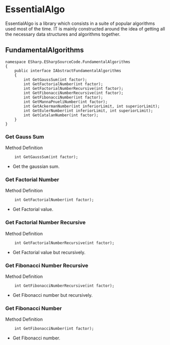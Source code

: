 # EssentialAlgo

EssentialAlgo is a library which consists in a suite of popular algorithms
used most of the time. IT is mainly constructed around the idea of 
getting all the necessary data structures and algorithms together.

## FundamentalAlgorithms

```
namespace ESharp.ESharpSourceCode.FundamentalAlgorithms
{
    public interface IAbstractFundamentalAlgorithms
    {
        int GetGaussSum(int factor);
        int GetFactorialNumber(int factor);
        int GetFactorialNumberRecursive(int factor);
        int GetFibonacciNumberRecursive(int factor);
        int GetFibonacciNumber(int factor);
        int GetMannaPnueliNumber(int factor);
        int GetAckermanNumber(int inferiorLimit, int superiorLimit);
        int GetEulerNumber(int inferiorLimit, int superiorLimit);
        int GetCatalanNumber(int factor);
    }
}
```

### Get Gauss Sum

Method Definition
```
    int GetGaussSum(int factor);
```
* Get the gaussian sum.

### Get Factorial Number

Method Definition
```
    int GetFactorialNumber(int factor);
```
* Get Factorial value. 

### Get Factorial Number Recursive

Method Definition
```
    int GetFactorialNumberRecursive(int factor);
```
* Get Factorial value but recursively. 

### Get Fibonacci Number Recursive

Method Definition
```
    int GetFibonacciNumberRecursive(int factor);
```
* Get Fibonacci number but recursively. 

### Get Fibonacci Number

Method Definition
```
    int GetFibonacciNumber(int factor);
```
* Get Fibonacci number. 